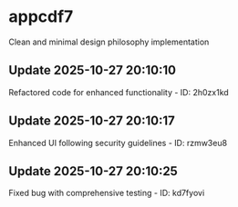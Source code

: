 # appcdf7
Clean and minimal design philosophy implementation

## Update 2025-10-27 20:10:10
Refactored code for enhanced functionality - ID: 2h0zx1kd


## Update 2025-10-27 20:10:17
Enhanced UI following security guidelines - ID: rzmw3eu8


## Update 2025-10-27 20:10:25
Fixed bug with comprehensive testing - ID: kd7fyovi

